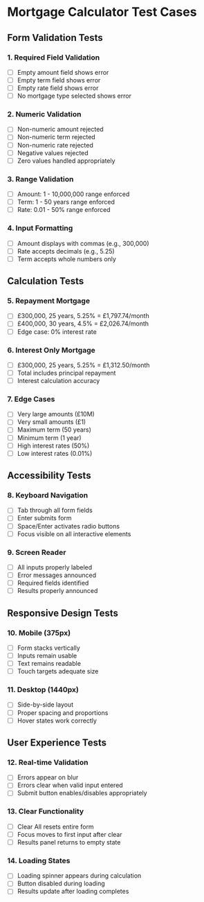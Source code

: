 # Mortgage Calculator Test Cases

## Form Validation Tests

### 1. Required Field Validation
- [ ] Empty amount field shows error
- [ ] Empty term field shows error  
- [ ] Empty rate field shows error
- [ ] No mortgage type selected shows error

### 2. Numeric Validation
- [ ] Non-numeric amount rejected
- [ ] Non-numeric term rejected
- [ ] Non-numeric rate rejected
- [ ] Negative values rejected
- [ ] Zero values handled appropriately

### 3. Range Validation
- [ ] Amount: 1 - 10,000,000 range enforced
- [ ] Term: 1 - 50 years range enforced
- [ ] Rate: 0.01 - 50% range enforced

### 4. Input Formatting
- [ ] Amount displays with commas (e.g., 300,000)
- [ ] Rate accepts decimals (e.g., 5.25)
- [ ] Term accepts whole numbers only

## Calculation Tests

### 5. Repayment Mortgage
- [ ] £300,000, 25 years, 5.25% = £1,797.74/month
- [ ] £400,000, 30 years, 4.5% = £2,026.74/month
- [ ] Edge case: 0% interest rate

### 6. Interest Only Mortgage
- [ ] £300,000, 25 years, 5.25% = £1,312.50/month
- [ ] Total includes principal repayment
- [ ] Interest calculation accuracy

### 7. Edge Cases
- [ ] Very large amounts (£10M)
- [ ] Very small amounts (£1)
- [ ] Maximum term (50 years)
- [ ] Minimum term (1 year)
- [ ] High interest rates (50%)
- [ ] Low interest rates (0.01%)

## Accessibility Tests

### 8. Keyboard Navigation
- [ ] Tab through all form fields
- [ ] Enter submits form
- [ ] Space/Enter activates radio buttons
- [ ] Focus visible on all interactive elements

### 9. Screen Reader
- [ ] All inputs properly labeled
- [ ] Error messages announced
- [ ] Required fields identified
- [ ] Results properly announced

## Responsive Design Tests

### 10. Mobile (375px)
- [ ] Form stacks vertically
- [ ] Inputs remain usable
- [ ] Text remains readable
- [ ] Touch targets adequate size

### 11. Desktop (1440px)
- [ ] Side-by-side layout
- [ ] Proper spacing and proportions
- [ ] Hover states work correctly

## User Experience Tests

### 12. Real-time Validation
- [ ] Errors appear on blur
- [ ] Errors clear when valid input entered
- [ ] Submit button enables/disables appropriately

### 13. Clear Functionality
- [ ] Clear All resets entire form
- [ ] Focus moves to first input after clear
- [ ] Results panel returns to empty state

### 14. Loading States
- [ ] Loading spinner appears during calculation
- [ ] Button disabled during loading
- [ ] Results update after loading completes